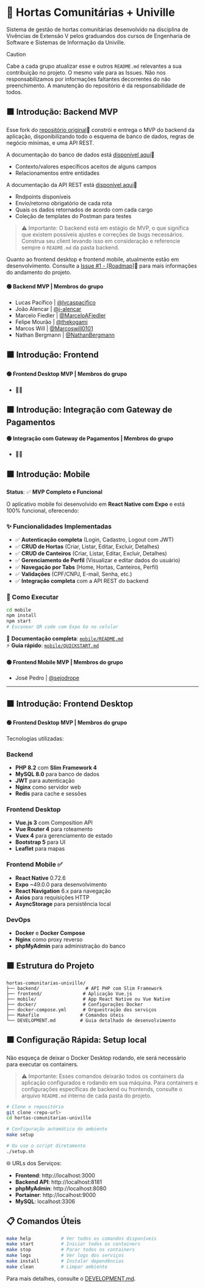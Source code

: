 # 🌱 Hortas Comunitárias + Univille

Sistema de gestão de hortas comunitárias desenvolvido na disciplina de Vivências de Extensão V pelos graduandos dos cursos de Engenharia de Software e Sistemas de Informação da Univille.

> [!CAUTION]
> Cabe a cada grupo atualizar esse e outros `README.md` relevantes a sua contribuição no projeto. O mesmo vale para as Issues. Não nos responsabilizamos por informações faltantes decorrentes do não preenchimento. A manutenção do repositório é da responsabilidade de todos.

## 🟩 Introdução: Backend MVP

Esse fork do [repositório original](https://github.com/thiagohome2/hortas-comunitarias-univille)🔗 constrói e entrega o MVP do backend da aplicação, disponibilizando todo o esquema de banco de dados, regras de negócio mínimas, e uma API REST.

A documentação do banco de dados está [disponível aqui](https://github.com/lvcaspacifico/hortas-comunitarias-univille/blob/main/docs/db/README.md)🔗
+ Contexto/valores específicos aceitos de alguns campos
+ Relacionamentos entre entidades

A documentação da API REST está [disponível aqui](https://github.com/lvcaspacifico/hortas-comunitarias-univille/blob/main/docs/api/README.md)🔗
+ Rndpoints disponíveis
+ Envio/retorno obrigatório de cada rota
+ Quais os dados retornados de acordo com cada cargo
+ Coleção de templates do Postman para testes

> ⚠️ Importante: O backend está em estágio de MVP, o que significa que existem possíveis ajustes e correções de bugs necessários. Construa seu client levando isso em consideração e referencie sempre o `README.md` da pasta backend.

Quanto ao frontend desktop e frontend mobile, atualmente estão em desenvolvimento. Consulte a [Issue #1 - [Roadmap]](https://github.com/lvcaspacifico/hortas-comunitarias-univille/issues/1)🔗 para mais informações do andamento do projeto.
    
#### 🟢 Backend MVP | Membros do grupo

- Lucas Pacífico | [@lvcaspacifico](https://github.com/lvcaspacifico)
- João Alencar | [@j-alencar](https://github.com/j-alencar)
- Marcelo Fiedler | [@MarceloAFiedler](https://github.com/MarceloAFiedler)
- Felipe Mourão | [@thekogami](https://github.com/thekogami)
- Marcos Will | [@Marcoswill0101](https://github.com/Marcoswill0101)
- Nathan Bergmann | [@NathanBergmann](https://github.com/NathanBergmann)

## 🟩 Introdução: Frontend 

#### 🟢 Frontend Desktop MVP | Membros do grupo

- ⛓️‍💥

## 🟩 Introdução: Integração com Gateway de Pagamentos

#### 🟢 Integração com Gateway de Pagamentos | Membros do grupo

- ⛓️‍💥

## 🟩 Introdução: Mobile

**Status**: ✅ **MVP Completo e Funcional**

O aplicativo mobile foi desenvolvido em **React Native com Expo** e está 100% funcional, oferecendo:

### ✨ Funcionalidades Implementadas
- ✅ **Autenticação completa** (Login, Cadastro, Logout com JWT)
- ✅ **CRUD de Hortas** (Criar, Listar, Editar, Excluir, Detalhes)
- ✅ **CRUD de Canteiros** (Criar, Listar, Editar, Excluir, Detalhes)
- ✅ **Gerenciamento de Perfil** (Visualizar e editar dados do usuário)
- ✅ **Navegação por Tabs** (Home, Hortas, Canteiros, Perfil)
- ✅ **Validações** (CPF/CNPJ, E-mail, Senha, etc.)
- ✅ **Integração completa** com a API REST do backend

### 🚀 Como Executar
```bash
cd mobile
npm install
npm start
# Escanear QR code com Expo Go no celular
```

📖 **Documentação completa**: [`mobile/README.md`](mobile/README.md)  
⚡ **Guia rápido**: [`mobile/QUICKSTART.md`](mobile/QUICKSTART.md)

#### 🟢 Frontend Mobile MVP | Membros do grupo

- José Pedro | [@sejodrope](https://github.com/sejodrope)

---

## 🟩 Introdução: Frontend Desktop

#### 🟢 Frontend Desktop MVP | Membros do grupo

Tecnologias utilizadas:

### Backend
- **PHP 8.2** com **Slim Framework 4**
- **MySQL 8.0** para banco de dados
- **JWT** para autenticação
- **Nginx** como servidor web
- **Redis** para cache e sessões

### Frontend Desktop
- **Vue.js 3** com Composition API
- **Vue Router 4** para roteamento
- **Vuex 4** para gerenciamento de estado
- **Bootstrap 5** para UI
- **Leaflet** para mapas

### Frontend Mobile ✅
- **React Native** 0.72.6
- **Expo** ~49.0.0 para desenvolvimento
- **React Navigation** 6.x para navegação
- **Axios** para requisições HTTP
- **AsyncStorage** para persistência local

### DevOps
- **Docker** e **Docker Compose**
- **Nginx** como proxy reverso
- **phpMyAdmin** para administração do banco

## 🟩 Estrutura do Projeto

```
hortas-comunitarias-univille/
├── backend/                 # API PHP com Slim Framework
├── frontend/               # Aplicação Vue.js
├── mobile/                 # App React Native ou Vue Native
├── docker/                 # Configurações Docker
├── docker-compose.yml      # Orquestração dos serviços
├── Makefile               # Comandos úteis
└── DEVELOPMENT.md         # Guia detalhado de desenvolvimento
```

## 🟩 Configuração Rápida: Setup local

Não esqueça de deixar o Docker Desktop rodando, ele será necessário para executar os containers.

> ⚠️ Importante: Esses comandos deixarão todos os containers da aplicação configurados e rodando em sua máquina. Para containers e configurações específicas de backend ou frontends, consulte o arquivo `README.md` interno de cada pasta do projeto.

```bash
# Clone o repositório
git clone <repo-url>
cd hortas-comunitarias-univille

# Configuração automática do ambiente
make setup

# Ou use o script diretamente
./setup.sh
```

🌐 URLs dos Serviços:

- **Frontend**: http://localhost:3000
- **Backend API**: http://localhost:8181
- **phpMyAdmin**: http://localhost:8080
- **Portainer**: http://localhost:9000
- **MySQL**: localhost:3306

## 📋 Comandos Úteis

```bash
make help           # Ver todos os comandos disponíveis
make start          # Iniciar todos os containers
make stop           # Parar todos os containers
make logs           # Ver logs dos serviços
make install        # Instalar dependências
make clean          # Limpar ambiente
```

Para mais detalhes, consulte o [DEVELOPMENT.md](DEVELOPMENT.md).
